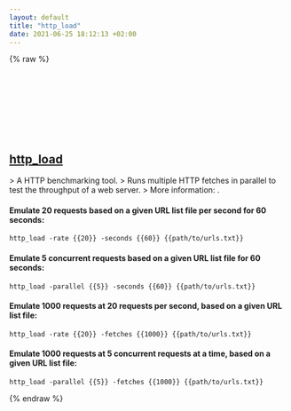 ```yaml
---
layout: default
title: "http_load"
date: 2021-06-25 18:12:13 +02:00
---
```

{% raw %}
<h2 id="http_load">
  <a href="/en/linux/http_load.html">http_load</a> <a href="#http_load"><svg class="icon">
    <use href="/assets/images/unicode_sprite.svg#link" />
  </svg></a>
</h2>
> A HTTP benchmarking tool.
> Runs multiple HTTP fetches in parallel to test the throughput of a web server.
> More information: <http://www.acme.com/software/http_load/>.

#### Emulate 20 requests based on a given URL list file per second for 60 seconds:
```shell
http_load -rate {{20}} -seconds {{60}} {{path/to/urls.txt}}
```
#### Emulate 5 concurrent requests based on a given URL list file for 60 seconds:
```shell
http_load -parallel {{5}} -seconds {{60}} {{path/to/urls.txt}}
```
#### Emulate 1000 requests at 20 requests per second, based on a given URL list file:
```shell
http_load -rate {{20}} -fetches {{1000}} {{path/to/urls.txt}}
```
#### Emulate 1000 requests at 5 concurrent requests at a time, based on a given URL list file:
```shell
http_load -parallel {{5}} -fetches {{1000}} {{path/to/urls.txt}}
```
{% endraw %}